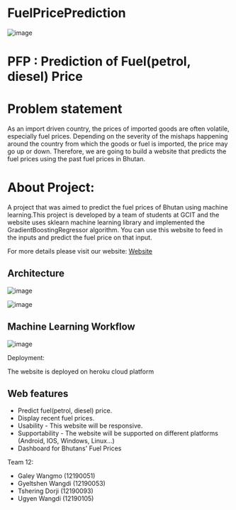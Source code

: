 # FuelPricePrediction


![image](https://user-images.githubusercontent.com/57824653/173160685-ac5b569f-b326-4721-9a29-8d43038378a9.png)



# PFP : Prediction of Fuel(petrol, diesel) Price


# Problem statement

As an import driven country, the prices of imported goods are often volatile, especially fuel
prices. Depending on the severity of the mishaps happening around the country from which the
goods or fuel is imported, the price may go up or down. Therefore, we are going to build a
website that predicts the fuel prices using the past fuel prices in Bhutan.

# About Project:

A project that was aimed to predict the fuel prices of Bhutan using machine learning.This project is developed by a team of students at GCIT and the website uses sklearn machine learning library and implemented the GradientBoostingRegressor algorithm. You can use this website to feed in the inputs and predict the fuel price on that input. 

For more details please visit our website: [Website](https://fuelpriceprediction.herokuapp.com)



## Architecture
![image](https://user-images.githubusercontent.com/57824653/173110617-516b7fd4-e0b3-4de0-877f-59faaa94034f.png)


![image](https://user-images.githubusercontent.com/57824653/173110742-32555ce5-17bb-4b2d-8421-bf9d04169593.png)

## Machine Learning Workflow

![image](https://user-images.githubusercontent.com/57824653/173110815-bc0a096b-4573-4982-baf9-15fbbb6b6130.png)

Deployment:

The website is deployed on heroku cloud platform

## Web features
- Predict fuel(petrol, diesel) price.
- Display recent fuel prices.
- Usability - This website will be responsive.
- Supportability - The website will be supported on different platforms (Android,
IOS, Windows, Linux...)
- Dashboard for Bhutans' Fuel Prices


<!-- ## Installation of project 

To install our project on your system:


```bash
$ git clone git@gitlab.com:p7521/fuelpriceprediction-bhutan.git
$ cd fuelpriceprediction-bhutan
$ cd cd FuelPricePredictionWeb
$ python -m venv env 
$ env\Scripts\activate
$ pip install -r requirements.txt
$ python manage.py runserver
``` -->

Team 12:
- Galey Wangmo (12190051)
- Gyeltshen Wangdi (12190053)
- Tshering Dorji (12190093)
- Ugyen Wangdi (12190105)
